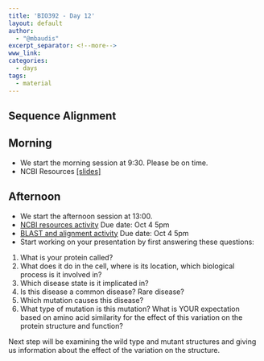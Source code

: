 ```yaml
---
title: 'BIO392 - Day 12'
layout: default
author:
  - "@mbaudis"
excerpt_separator: <!--more-->
www_link: 
categories:
  - days
tags:
  - material
---
```


## Sequence Alignment

<!--more-->
## Morning
- We start the morning session at 9:30. Please be on time.
 - NCBI Resources [[slides]](https://github.com/compbiozurich/UZH-BIO392/blob/master/course-material/2019/bio392_oct4slides.pdf)
 
## Afternoon
- We start the afternoon session at 13:00. 
- [NCBI resources activity](https://github.com/compbiozurich/UZH-BIO392/blob/master/course-material/2019/Oct4_activity.pdf) Due date: Oct 4 5pm
- [BLAST and alignment activity](https://github.com/compbiozurich/UZH-BIO392/blob/master/course-material/2019/foxp2lab.pdf) Due date: Oct 4 5pm
- Start working on your presentation by first answering these questions:
1. What is your protein called?
2. What does it do in the cell, where is its location, which biological process is it involved in?
3. Which disease state is it implicated in? 
4. Is this disease a common disease? Rare disease? 
5. Which mutation causes this disease?
6. What type of mutation is this mutation? What is YOUR expectation based on amino acid similarity for the effect of this variation on the protein structure and function?

Next step will be examining the wild type and mutant structures and giving us information about the effect of the variation on the structure.

